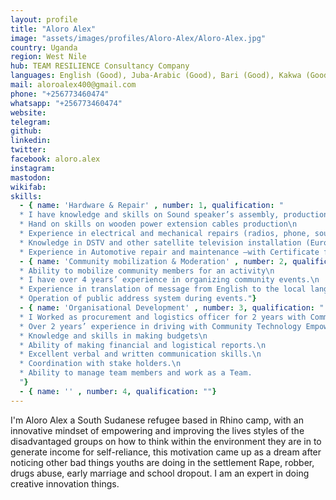 ```yaml
---
layout: profile
title: "Aloro Alex"
image: "assets/images/profiles/Aloro-Alex/Aloro-Alex.jpg"
country: Uganda
region: West Nile
hub: TEAM RESILIENCE Consultancy Company
languages: English (Good), Juba-Arabic (Good), Bari (Good), Kakwa (Good), Swahili (Good)
mail: aloroalex400@gmail.com
phone: "+256773460474"
whatsapp: "+256773460474"
website: 
telegram: 
github: 
linkedin: 
twitter: 
facebook: aloro.alex
instagram: 
mastodon: 
wikifab: 
skills:
  - { name: 'Hardware & Repair' , number: 1, qualification: "
  * I have knowledge and skills on Sound speaker’s assembly, production and repairs\n
  * Hand on skills on wooden power extension cables production\n
  * Experience in electrical and mechanical repairs (radios, phone, sound systems, generators, motorbikes, solar lanterns and solar systems)\n
  * Knowledge in DSTV and other satellite television installation (Euro star, Star times)\n
  * Experience in Automotive repair and maintenance –with Certificate from Madi and west Nile economical vocational center"}
  - { name: 'Community mobilization & Moderation' , number: 2, qualification: "
  * Ability to mobilize community members for an activity\n
  * I have over 4 years’ experience in organizing community events.\n
  * Experience in translation of message from English to the local languages such as Bari, Kakwa, Arabic and Lubgarati.\n
  * Operation of public address system during events."}
  - { name: 'Organisational Development' , number: 3, qualification: "
  * I Worked as procurement and logistics officer for 2 years with Community Technology Empowerment Network(CTEN-Uganda) – with recommendation from Sudan Christian university.\n
  * Over 2 years’ experience in driving with Community Technology Empowerment Network(CTEN-Uganda)\n
  * Knowledge and skills in making budgets\n
  * Ability of making financial and logistical reports.\n
  * Excellent verbal and written communication skills.\n
  * Coordination with stake holders.\n
  * Ability to manage team members and work as a Team.
  "}
  - { name: '' , number: 4, qualification: ""}
---
```

I'm Aloro Alex a South Sudanese refugee based in Rhino camp, with an innovative mindset of empowering and improving the lives styles of the disadvantaged groups on how to think within the environment they are in to generate income for self-reliance, this motivation came up as a dream after noticing other bad things youths are doing in the settlement Rape, robber, drugs abuse, early marriage and school dropout. I am an expert in doing creative innovation things.
